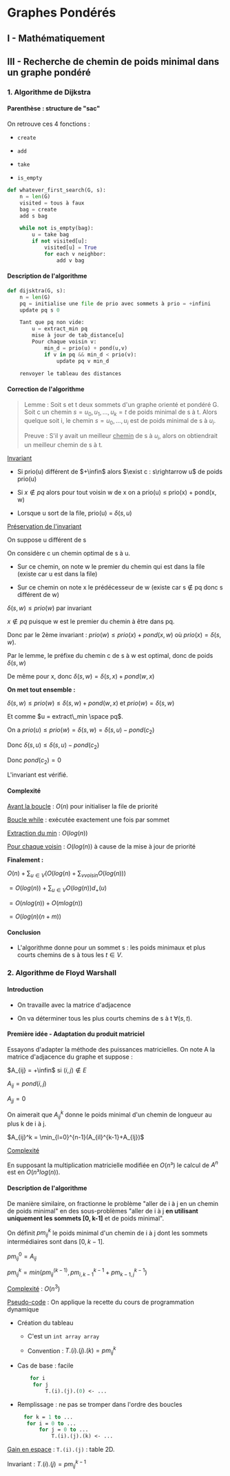 # Graphes Pondérés

## I - Mathématiquement

## III - Recherche de chemin de poids minimal dans un graphe pondéré

### 1. Algorithme de Dijkstra

#### Parenthèse : structure de "sac"

On retrouve ces 4 fonctions :

* `create`

* `add`

* `take`

* `is_empty`

```python
def whatever_first_search(G, s):
    n = len(G)
    visited = tous à faux
    bag = create
    add s bag

    while not is_empty(bag):
        u = take bag
        if not visited[u]:
            visited[u] = True
            for each v neighbor:
                add v bag
```

#### Description de l'algorithme

```python
def dijsktra(G, s):
    n = len(G)
    pq = initialise une file de prio avec sommets à prio = +infini
    update pq s 0

    Tant que pq non vide:
        u = extract_min pq
        mise à jour de tab_distance[u]
        Pour chaque voisin v:
            min_d = prio(u) + pond(u,v)
            if v in pq && min_d < prio(v):
                update pq v min_d

    renvoyer le tableau des distances
```

#### Correction de l'algorithme

> Lemme : Soit s et t deux sommets d'un graphe orienté et pondéré G. Soit c un chemin $s = u_0, u_1, ..., u_k = t$ de poids minimal de s à t. Alors quelque soit i, le chemin $s = u_0,..., u_i$ est de poids minimal de s à $u_i$.
> 
> Preuve : S'il y avait un meilleur <u>chemin</u> de s à $u_i$, alors on obtiendrait un meilleur chemin de s à t.

<u>Invariant</u>

* Si prio(u) différent de $+\infin$ alors $\exist c : s\rightarrow u$ de poids prio(u)

* Si $x \notin pq$ alors pour tout voisin w de x on a prio(u) $\le$ prio(x) + pond(x, w)

* Lorsque u sort de la file, prio(u) = $\delta(s,u)$

<u>Préservation de l'invariant</u>

On suppose u différent de s

On considère c un chemin optimal de s à u.

* Sur ce chemin, on note w le premier du chemin qui est dans la file (existe car u est dans la file)

* Sur ce chemin on note x le prédécesseur de w (existe car s $\notin$ pq donc s différent de w)

$\delta(s,w) \le prio(w)$ par invariant

$x \notin pq$ puisque w est le premier du chemin à être dans pq.

Donc par le 2ème invariant : $prio(w) \le prio(x) + pond(x,w)$ où $prio(x) = \delta(s,w)$.

Par le lemme, le préfixe du chemin c de s à w est optimal, donc de poids $\delta(s,w)$

De même pour x, donc $\delta(s,w) = \delta(s,x)+pond(w,x)$

**On met tout ensemble :**

$\delta(s,w) \le prio(w) \le \delta(s,w)+pond(w,x)$ et $prio(w) = \delta(s,w)$

Et comme $u = extract\_min \space pq$. 

On a $prio(u) \le prio(w) = \delta(s,w) = \delta(s,u) - pond(c_2)$

Donc $\delta(s,u) \le \delta(s,u)-pond(c_2)$

Donc $pond(c_2) = 0$

L'invariant est vérifié.

#### Complexité

<u>Avant la boucle</u> : $O(n)$ pour initialiser la file de priorité

<u>Boucle while</u> : exécutée exactement une fois par sommet

<u>Extraction du min</u> : $O(log(n))$

<u>Pour chaque voisin</u> : $O(log(n))$ à cause de la mise à jour de priorité

**Finalement :**

$O(n) + \sum_{u\in V}{(O(log(n)+\sum_{v voisin}{O(log(n))})}$

$= O(log(n)) + \sum_{u \in V}{O(log(n))d_+(u)}$

$= O(nlog(n)) + O(mlog(n))$

$= O(log (n)(n+m))$

#### Conclusion

* L'algorithme donne pour un sommet s : les poids minimaux et plus courts chemins de s à tous les $t\in V$.

### 2. Algorithme de Floyd Warshall

#### Introduction

* On travaille avec la matrice d'adjacence

* On va déterminer tous les plus courts chemins de s à t $\forall (s,t)$.

#### Première idée - Adaptation du produit matriciel

Essayons d'adapter la méthode des puissances matricielles. On note A la matrice d'adjacence du graphe et suppose :

$A_{ij} = +\infin$ si $(i,j)\notin E$

$A_{ij} = pond(i,j)$

$A_{jj} = 0$

On aimerait que $A_{ij}^k$ donne le poids minimal d'un chemin de longueur au plus k de i à j. 

$A_{ij}^k = \min_{l=0}^{n-1}(A_{il}^{k-1}+A_{lj})$ 

<u>Complexité</u>

En supposant la multiplication matricielle modifiée en $O(n³)$ le calcul de $A^n$ est en $O(n³log(n))$.

#### Description de l'algorithme

De manière similaire, on fractionne le problème "aller de i à j en un chemin de poids minimal" en des sous-problèmes "aller de i à j **en utilisant uniquement les sommets [0, k-1]** et de poids minimal".

On définit $pm_{ij}^k$ le poids minimal d'un chemin de i à j dont les sommets intermédiaires sont dans $[0,k-1]$.

$pm_{ij}^0 = A_{ij}$

$pm_{ij}^k = min(pm_{ij}^(k-1), pm_{i,k-1}^{k-1}+pm_{k-1,j}^{k-1})$

<u>Complexité</u> : $O(n^3)$

<u>Pseudo-code</u> : On applique la recette du cours de programmation dynamique

* Création du tableau
  
  * C'est un `int array array`
  
  * Convention : $T.(i).(j).(k) = pm_{ij}^k$

* Cas de base : facile
  
  ```ocaml
      for i
       for j
           T.(i).(j).(0) <- ...
  ```

* Remplissage : ne pas se tromper dans l'ordre des boucles
  
  ```ocaml
    for k = 1 to ...
     for i = 0 to ...
         for j = 0 to ...
             T.(i).(j).(k) <- ...
  ```

<u>Gain en espace</u> : `T.(i).(j)` : table 2D.

Invariant : $T.(i).(j) = pm_{ij}^{k-1}$

